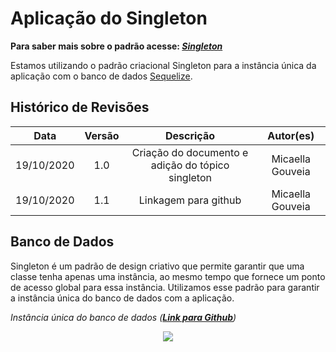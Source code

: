 # Aplicação do Singleton
**Para saber mais sobre o padrão acesse: [*Singleton*](Project/Estudos/criacional?id=Singleton.md)**

Estamos utilizando o padrão criacional Singleton para a instância única da aplicação com o banco de dados [Sequelize](Modeling/objeto?id=Sequelize).

## Histórico de Revisões
| Data | Versão | Descrição | Autor(es) |
|:----:|:------:|:---------:|:---------:|
| 19/10/2020 | 1.0 | Criação do documento e adição do tópico singleton | Micaella Gouveia |
| 19/10/2020 | 1.1 | Linkagem para github | Micaella Gouveia |

## Banco de Dados

Singleton é um padrão de design criativo que permite garantir que uma classe tenha apenas uma instância, ao mesmo tempo que fornece um ponto de acesso global para essa instância. Utilizamos esse padrão para garantir a instância única do banco de dados com a aplicação.

*Instância única do banco de dados (**[Link para Github](https://github.com/UnBArqDsw/2020.1_G12_Stock_Backend/blob/devel/src/database/index.js)**)*

<p align="center">
<img src="/assets/padroes/singleton/singleton.png" class="codes-prints" />
</p>